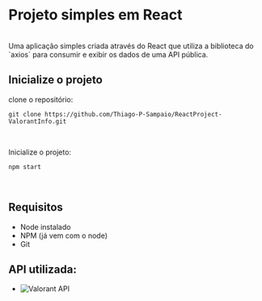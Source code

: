 # Projeto simples em React
<br>
Uma aplicação simples criada através do React que utiliza a biblioteca do `axios` para consumir e exibir os dados de uma API pública.

## Inicialize o projeto
clone o repositório:
```
git clone https://github.com/Thiago-P-Sampaio/ReactProject-ValorantInfo.git
```
<br>

Inicialize o projeto:
```
npm start
```
<br>

## Requisitos
 - Node instalado
 - NPM (já vem com o node)
 - Git 


 ## API utilizada:
 - ![Valorant API](https://dash.valorant-api.com/)
